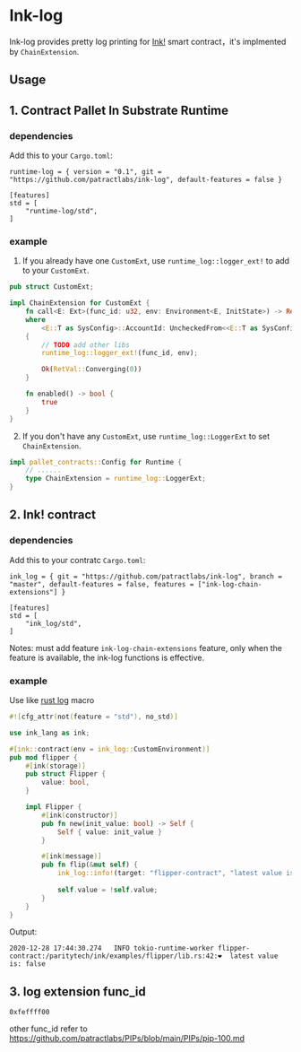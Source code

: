 # Ink-log 
Ink-log provides pretty log printing for [Ink!](https://github.com/paritytech/ink) smart contract，it's implmented by `ChainExtension`.

## Usage
## 1. Contract Pallet In Substrate Runtime

### dependencies
Add this to your `Cargo.toml`:
```
runtime-log = { version = "0.1", git = "https://github.com/patractlabs/ink-log", default-features = false }

[features]
std = [
    "runtime-log/std",
]
```

### example
1. If you already have one `CustomExt`, use `runtime_log::logger_ext!` to add to your `CustomExt`.
```rust
pub struct CustomExt;

impl ChainExtension for CustomExt {
	fn call<E: Ext>(func_id: u32, env: Environment<E, InitState>) -> Result<RetVal, DispatchError>
	where
		<E::T as SysConfig>::AccountId: UncheckedFrom<<E::T as SysConfig>::Hash> + AsRef<[u8]>,
	{
		// TODO add other libs
        runtime_log::logger_ext!(func_id, env);

		Ok(RetVal::Converging(0))
	}

	fn enabled() -> bool {
		true
	}
}
```
2. If you don't have any `CustomExt`, use `runtime_log::LoggerExt` to set `ChainExtension`.
```rust
impl pallet_contracts::Config for Runtime {
    // ...... 
    type ChainExtension = runtime_log::LoggerExt;
}
```

## 2. Ink! contract

### dependencies
Add this to your contratc `Cargo.toml`:
```
ink_log = { git = "https://github.com/patractlabs/ink-log", branch = "master", default-features = false, features = ["ink-log-chain-extensions"] }

[features]
std = [
    "ink_log/std",
]
```

Notes: must add feature `ink-log-chain-extensions` feature, only when the feature is available, the ink-log functions is effective.

### example

Use like [rust log](https://github.com/rust-lang/log) macro
```rust
#![cfg_attr(not(feature = "std"), no_std)]

use ink_lang as ink;

#[ink::contract(env = ink_log::CustomEnvironment)]
pub mod flipper {
    #[ink(storage)]
    pub struct Flipper {
        value: bool,
    }

    impl Flipper {
        #[ink(constructor)]
        pub fn new(init_value: bool) -> Self {
            Self { value: init_value }
        }

        #[ink(message)]
        pub fn flip(&mut self) {
            ink_log::info!(target: "flipper-contract", "latest value is: {}", self.value);
            
            self.value = !self.value;
        }
    }
}
```

Output:
```
2020-12-28 17:44:30.274   INFO tokio-runtime-worker flipper-contract:/paritytech/ink/examples/flipper/lib.rs:42:❤️  latest value is: false
```

## 3. log extension func_id
```
0xfeffff00
```
other func_id refer to https://github.com/patractlabs/PIPs/blob/main/PIPs/pip-100.md

